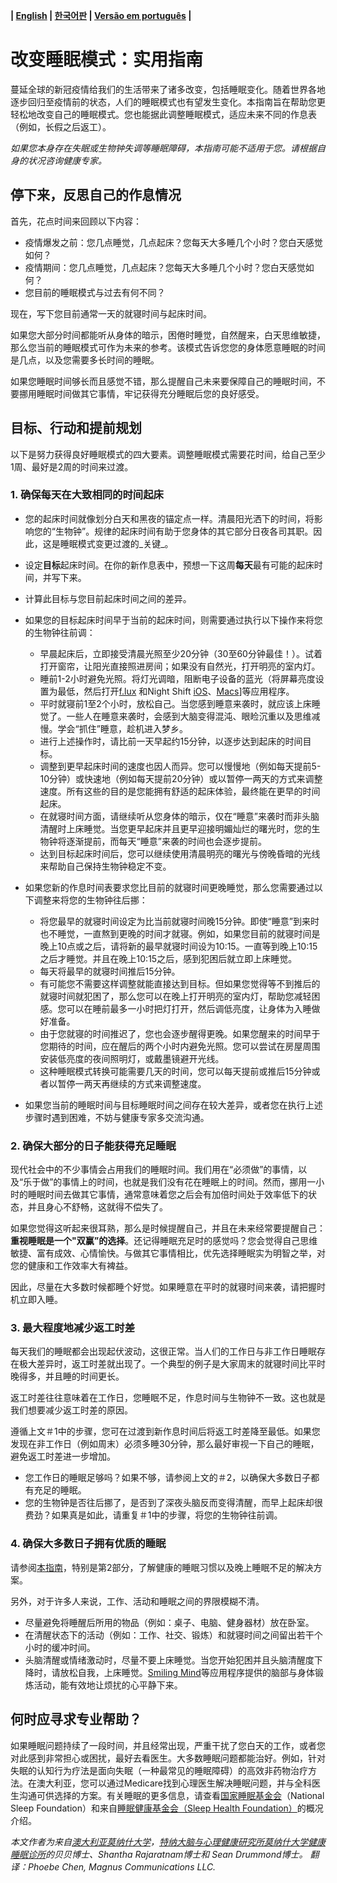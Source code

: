 
**| [English](https://github.com/beisci/SleepInfo/blob/master/sleep_transition.md) | [한국어판](https://github.com/beisci/SleepInfo/blob/master/sleep_transition_kr.md) | [Versão em português](https://github.com/beisci/SleepInfo/blob/master/sleep_transition_pt.md) |**

# 改变睡眠模式：实用指南

蔓延全球的新冠疫情给我们的生活带来了诸多改变，包括睡眠变化。随着世界各地逐步回归至疫情前的状态，人们的睡眠模式也有望发生变化。本指南旨在帮助您更轻松地改变自己的睡眠模式。您也能据此调整睡眠模式，适应未来不同的作息表（例如，长假之后返工）。

_如果您本身存在失眠或生物钟失调等睡眠障碍，本指南可能不适用于您。请根据自身的状况咨询健康专家。_

## 停下来，反思自己的作息情况

首先，花点时间来回顾以下内容：

-   疫情爆发之前：您几点睡觉，几点起床？您每天大多睡几个小时？您白天感觉如何？
-   疫情期间：您几点睡觉，几点起床？您每天大多睡几个小时？您白天感觉如何？
-   您目前的睡眠模式与过去有何不同？

现在，写下您目前通常一天的就寝时间与起床时间。

如果您大部分时间都能听从身体的暗示，困倦时睡觉，自然醒来，白天思维敏捷，那么您当前的睡眠模式可作为未来的参考。该模式告诉您您的身体愿意睡眠的时间是几点，以及您需要多长时间的睡眠。

如果您睡眠时间够长而且感觉不错，那么提醒自己未来要保障自己的睡眠时间，不要挪用睡眠时间做其它事情，牢记获得充分睡眠后您的良好感受。

## 目标、行动和提前规划

以下是努力获得良好睡眠模式的四大要素。调整睡眠模式需要花时间，给自己至少1周、最好是2周的时间来过渡。

### 1. 确保每天在大致相同的时间起床

-   您的起床时间就像划分白天和黑夜的锚定点一样。清晨阳光洒下的时间，将影响您的“生物钟”。规律的起床时间有助于您身体的其它部分日夜各司其职。因此，这是睡眠模式变更过渡的_关键_。
-   设定**目标**起床时间。在你的新作息表中，预想一下这周**每天**最有可能的起床时间，并写下来。
-   计算此目标与您目前起床时间之间的差异。
-   如果您的目标起床时间早于当前的起床时间，则需要通过执行以下操作来将您的生物钟往前调：
	-   早晨起床后，立即接受清晨光照至少20分钟（30至60分钟最佳！）。试着打开窗帘，让阳光直接照进房间；如果没有自然光，打开明亮的室内灯。
	-   睡前1-2小时避免光照。将灯光调暗，阻断电子设备的蓝光（将屏幕亮度设置为最低，然后打开[f.lux](https://justgetflux.com/) 和Night Shift [iOS](https://support.apple.com/en-au/HT207570)、[Macs](https://support.apple.com/en-au/HT207513)]等应用程序。
	-   平时就寝前1至2个小时，放松自己。当您感到睡意来袭时，就应该上床睡觉了。一些人在睡意来袭时，会感到大脑变得混沌、眼睑沉重以及思维减慢。学会“抓住”睡意，趁机进入梦乡。
	-   进行上述操作时，请比前一天早起约15分钟，以逐步达到起床的时间目标。
	-   调整到更早起床时间的速度也因人而异。您可以慢慢地（例如每天提前5-10分钟）或快速地（例如每天提前20分钟）或以暂停一两天的方式来调整速度。所有这些的目的是您能拥有舒适的起床体验，最终能在更早的时间起床。
	-   在就寝时间方面，请继续听从您身体的暗示，仅在“睡意”来袭时而非头脑清醒时上床睡觉。当您更早起床并且更早迎接明媚灿烂的曙光时，您的生物钟将逐渐提前，而每天“睡意”来袭的时间也会逐步提前。
	-   达到目标起床时间后，您可以继续使用清晨明亮的曙光与傍晚昏暗的光线来帮助自己保持生物钟稳定不变。
-   如果您新的作息时间表要求您比目前的就寝时间更晚睡觉，那么您需要通过以下调整来将您的生物钟往后挪：
	-   将您最早的就寝时间设定为比当前就寝时间晚15分钟。即使“睡意”到来时也不睡觉，一直熬到更晚的时间才就寝。例如，如果您目前的就寝时间是晚上10点或之后，请将新的最早就寝时间设为10:15。一直等到晚上10:15之后才睡觉。并且在晚上10:15之后，感到犯困后就立即上床睡觉。
	-   每天将最早的就寝时间推后15分钟。
	-   有可能您不需要这样调整就能直接达到目标。但如果您觉得等不到推后的就寝时间就犯困了，那么您可以在晚上打开明亮的室内灯，帮助您减轻困感。您可以在睡前最多一小时把灯打开，然后调低亮度，让身体为入睡做好准备。
	-   由于您就寝的时间推迟了，您也会逐步醒得更晚。如果您醒来的时间早于您期待的时间，应在醒后的两个小时内避免光照。您可以尝试在房屋周围安装低亮度的夜间照明灯，或戴墨镜避开光线。
	-   这种睡眠模式转换可能需要几天的时间，您可以每天提前或推后15分钟或者以暂停一两天再继续的方式来调整速度。

-   如果您当前的睡眠时间与目标睡眠时间之间存在较大差异，或者您在执行上述步骤时遇到困难，不妨与健康专家多交流沟通。

### 2. 确保大部分的日子能获得充足睡眠

现代社会中的不少事情会占用我们的睡眠时间。我们用在“必须做”的事情，以及“乐于做”的事情上的时间，也就是我们没有花在睡眠上的时间。然而，挪用一小时的睡眠时间去做其它事情，通常意味着您之后会有加倍时间处于效率低下的状态，并且身心不舒畅，这就得不偿失了。

如果您觉得这听起来很耳熟，那么是时候提醒自己，并且在未来经常要提醒自己：**重视睡眠是一个"双赢”的选择**。还记得睡眠充足时的感觉吗？您会觉得自己思维敏捷、富有成效、心情愉快。与做其它事情相比，优先选择睡眠实为明智之举，对您的健康和工作效率大有裨益。

因此，尽量在大多数时候都睡个好觉。如果睡意在平时的就寝时间来袭，请把握时机立即入睡。

### 3. 最大程度地减少返工时差

每天我们的睡眠都会出现起伏波动，这很正常。当人们的工作日与非工作日睡眠存在极大差异时，返工时差就出现了。一个典型的例子是大家周末的就寝时间比平时晚得多，并且睡的时间更长。

返工时差往往意味着在工作日，您睡眠不足，作息时间与生物钟不一致。这也就是我们想要减少返工时差的原因。

遵循上文＃1中的步骤，您可在过渡到新作息时间后将返工时差降至最低。如果您发现在非工作日（例如周末）必须多睡30分钟，那么最好审视一下自己的睡眠，避免返工时差进一步增加。

-   您工作日的睡眠足够吗？如果不够，请参阅上文的＃2，以确保大多数日子都有充足的睡眠。
-   您的生物钟是否往后挪了，是否到了深夜头脑反而变得清醒，而早上起床却很费劲？如果真是如此，请重复＃1中的步骤，将您的生物钟往前调。

### 4. 确保大多数日子拥有优质的睡眠

请参阅[本指南](https://github.com/beisci/SleepInfo/blob/master/sleep_in_isolation_cn.md)，特别是第2部分，了解健康的睡眠习惯以及晚上睡眠不足的解决方案。

另外，对于许多人来说，工作、活动和睡眠之间的界限模糊不清。

-   尽量避免将睡醒后所用的物品（例如：桌子、电脑、健身器材）放在卧室。
-   在清醒状态下的活动（例如：工作、社交、锻炼）和就寝时间之间留出若干个小时的缓冲时间。
-   头脑清醒或情绪激动时，尽量不要上床睡觉。当您开始犯困并且头脑清醒度下降时，请放松自我，上床睡觉。[Smiling Mind](https://www.smilingmind.com.au/)等应用程序提供的脑部与身体锻炼活动，能有效地让烦扰的心平静下来。

## 何时应寻求专业帮助？

如果睡眠问题持续了一段时间，并且经常出现，严重干扰了您白天的工作，或者您对此感到非常担心或困扰，最好去看医生。大多数睡眠问题都能治好。例如，针对失眠的认知行为疗法是面向失眠（一种最常见的睡眠障碍）的高效非药物治疗方法。在澳大利亚，您可以通过Medicare找到心理医生解决睡眠问题，并与全科医生沟通可供选择的方案。有关睡眠的更多信息，请查看[国家睡眠基金会](https://www.sleepfoundation.org/)（National Sleep Foundation）和来自[睡眠健康基金会（Sleep Health Foundation）](https://www.sleephealthfoundation.org.au/fact-sheets.html)的概况介绍。

_本文作者为来自[澳大利亚莫纳什大学](https://www.monash.edu/turner-institute/turner-clinics/healthy-sleep-clinic)，[特纳大脑与心理健康研究所莫纳什大学健康睡眠诊所](https://www.monash.edu/turner-institute)的贝贝博士、Shantha Rajaratnam博士和 Sean Drummond博士。_
_翻译：Phoebe Chen, Magnus Communications LLC._